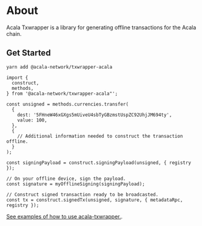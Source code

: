 # About

Acala Txwrapper is a library for generating offline transactions for the Acala chain.

## Get Started

```
yarn add @acala-network/txwrapper-acala
```

```
import {
  construct,
  methods,
} from '@acala-network/txwrapper-acala"';

const unsigned = methods.currencies.transfer(
  {
    dest: '5FHneW46xGXgs5mUiveU4sbTyGBzmstUspZC92UhjJM694ty',
    value: 100,
  },
  {
    // Additional information needed to construct the transaction offline.
  }
);

const signingPayload = construct.signingPayload(unsigned, { registry });

// On your offline device, sign the payload.
const signature = myOfflineSigning(signingPayload);

// Construct signed transaction ready to be broadcasted.
const tx = construct.signedTx(unsigned, signature, { metadataRpc, registry });
```

[See examples of how to use acala-txwrapper.](https://github.com/AcalaNetwork/txwrapper/examples/README.md).
